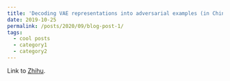 ```yaml
---
title: 'Decoding VAE representations into adversarial examples (in Chinese)'
date: 2019-10-25
permalink: /posts/2020/09/blog-post-1/
tags:
  - cool posts
  - category1
  - category2
---
```


Link to [Zhihu](https://zhuanlan.zhihu.com/p/82420402).
